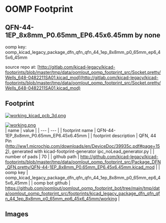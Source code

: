 # OOMP Footprint  
## QFN-44-1EP_8x8mm_P0.65mm_EP6.45x6.45mm  by none  
  
oomp key: oomp_kicad_legacy_package_dfn_qfn_qfn_44_1ep_8x8mm_p0_65mm_ep6_45x6_45mm  
  
source repo at: [http://gitlab.com/kicad-legacy/kicad-footprints/blob/master/tmp/data/oomlout_oomp_footprint_src/Socket.pretty/Wells_648-0482211SA01.kicad_mod](http://gitlab.com/kicad-legacy/kicad-footprints/blob/master/tmp/data/oomlout_oomp_footprint_src/Socket.pretty/Wells_648-0482211SA01.kicad_mod)  
## Footprint  
  
[![working_kicad_pcb_3d.png](working_kicad_pcb_3d_600.png)](working_kicad_pcb_3d.png)  
  
[![working.png](working_600.png)](working.png)  
| name | value | 
| --- | --- | 
| footprint name | QFN-44-1EP_8x8mm_P0.65mm_EP6.45x6.45mm | 
| footprint description | QFN, 44 Pin (http://ww1.microchip.com/downloads/en/DeviceDoc/39935c.pdf#page=152), generated with kicad-footprint-generator ipc_noLead_generator.py | 
| number of pads | 70 | 
| github path | http://github.com/kicad-legacy/kicad-footprints/blob/master/tmp/data/oomlout_oomp_footprint_src/Package_DFN_QFN.pretty/QFN-44-1EP_8x8mm_P0.65mm_EP6.45x6.45mm.kicad_mod | 
| oomp key | oomp_kicad_legacy_package_dfn_qfn_qfn_44_1ep_8x8mm_p0_65mm_ep6_45x6_45mm | 
| oomp bot github | https://github.com/oomlout/oomlout_oomp_footprint_bot/tree/main/tmp/data/oomlout_oomp_footprint_src/footprints/kicad_legacy_package_dfn_qfn_qfn_44_1ep_8x8mm_p0_65mm_ep6_45x6_45mm/working | 
## Images  
